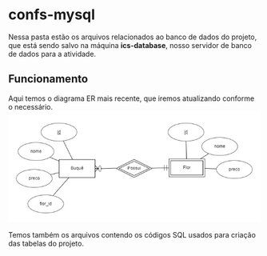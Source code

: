 # confs-mysql
Nessa pasta estão os arquivos relacionados ao banco de dados do projeto, que está sendo salvo na máquina **ics-database**, nosso servidor de banco de dados para a atividade.

## Funcionamento
Aqui temos o diagrama ER mais recente, que iremos atualizando conforme o necessário.
![image](DiagramaER.PNG)

Temos também os arquivos contendo os códigos SQL usados para criação das tabelas do projeto.
